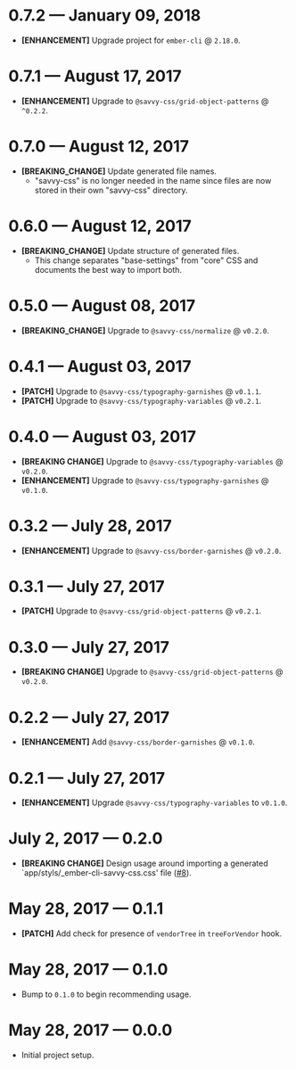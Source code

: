 # 0.7.2 &mdash; January 09, 2018

- **[ENHANCEMENT]** Upgrade project for `ember-cli` @ `2.18.0`.


# 0.7.1 &mdash; August 17, 2017

- **[ENHANCEMENT]** Upgrade to `@savvy-css/grid-object-patterns` @ `^0.2.2`.


# 0.7.0 &mdash; August 12, 2017

- **[BREAKING_CHANGE]** Update generated file names.
  + "savvy-css" is no longer needed in the name since files are now
  stored in their own "savvy-css" directory.


# 0.6.0 &mdash; August 12, 2017

- **[BREAKING_CHANGE]** Update structure of generated files.
  + This change separates "base-settings" from "core" CSS and documents the best way to import both.


# 0.5.0 &mdash; August 08, 2017

- **[BREAKING_CHANGE]** Upgrade to `@savvy-css/normalize` @ `v0.2.0`.


# 0.4.1 &mdash; August 03, 2017

- **[PATCH]** Upgrade to `@savvy-css/typography-garnishes` @ `v0.1.1`.
- **[PATCH]** Upgrade to `@savvy-css/typography-variables` @ `v0.2.1`.


# 0.4.0 &mdash; August 03, 2017

- **[BREAKING CHANGE]** Upgrade to `@savvy-css/typography-variables` @ `v0.2.0`.
- **[ENHANCEMENT]** Upgrade to `@savvy-css/typography-garnishes` @ `v0.1.0`.


# 0.3.2 &mdash; July 28, 2017

- **[ENHANCEMENT]** Upgrade to `@savvy-css/border-garnishes` @ `v0.2.0`.


# 0.3.1 &mdash; July 27, 2017

- **[PATCH]** Upgrade to `@savvy-css/grid-object-patterns` @ `v0.2.1`.


# 0.3.0 &mdash; July 27, 2017

- **[BREAKING CHANGE]** Upgrade to `@savvy-css/grid-object-patterns` @ `v0.2.0`.


# 0.2.2 &mdash; July 27, 2017

- **[ENHANCEMENT]** Add `@savvy-css/border-garnishes` @ `v0.1.0`.


# 0.2.1 &mdash; July 27, 2017

- **[ENHANCEMENT]** Upgrade `@savvy-css/typography-variables` to `v0.1.0`.


# July 2, 2017 &mdash; 0.2.0

- **[BREAKING CHANGE]** Design usage around importing a generated
`app/styls/_ember-cli-savvy-css.css' file ([#8](https://github.com/savvy-css/ember-savvy-css/pull/8)).


# May 28, 2017 &mdash; 0.1.1

- **[PATCH]** Add check for presence of `vendorTree` in `treeForVendor` hook.


# May 28, 2017 &mdash; 0.1.0

- Bump to `0.1.0` to begin recommending usage.


# May 28, 2017 &mdash; 0.0.0

- Initial project setup.
